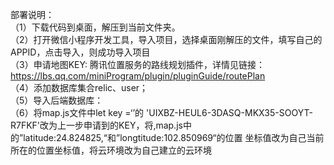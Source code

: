 部署说明：  
（1）下载代码到桌面，解压到当前文件夹。  
（2）打开微信小程序开发工具，导入项目，选择桌面刚解压的文件，填写自己的APPID，点击导入，则成功导入项目  
（3）申请地图KEY: 腾讯位置服务的路线规划插件，详情见链接：https://lbs.qq.com/miniProgram/plugin/pluginGuide/routePlan  
（4）添加数据库集合relic、user；  
（5）导入后端数据库：  
（6）将map.js文件中let key =‘’的 'UIXBZ-HEUL6-3DASQ-MKX35-SOOYT-R7FKF'改为上一步申请到的KEY，将,map.js中的”latitude:24.824825,“和”longtitude:102.850969“的位置 坐标值改为自己当前所在的位置坐标值，将云环境改为自己建立的云环境  
